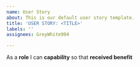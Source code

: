 ```yaml
---
name: User Story
about: This is our default user story template.
title: 'USER STORY: <TITLE>'
labels: ''
assignees: GreyWhite994

---
```


As a **role** I can **capability** so that **received benefit**
